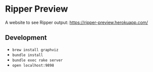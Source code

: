# Ripper Preview

A website to see Ripper output: https://ripper-preview.herokuapp.com/

## Development

- `brew install graphviz`
- `bundle install`
- `bundle exec rake server`
- `open localhost:9898`
